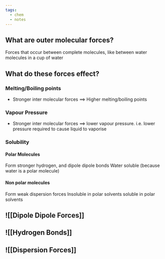 ```yaml
---
tags:
  - chem
  - notes
---
```


## What are outer molecular forces?
Forces that occur between complete molecules, like between water molecules in a cup of water

## What do these forces effect?
### Melting/Boiling points
- Stronger inter molecular forces $\implies$ Higher melting/boiling points
### Vapour Pressure
- Stronger inter molecular forces $\implies$ lower vapour pressure. i.e. lower pressure required to cause liquid to vaporise
### Solubility
#### Polar Molecules
Form stronger hydrogen, and dipole dipole bonds
Water soluble (because water is a polar molecule)
#### Non polar molecules
Form weak dispersion forces
Insoluble in polar solvents
soluble in polar solvents 
## ![[Dipole Dipole Forces]]


## ![[Hydrogen Bonds]]


## ![[Dispersion Forces]]